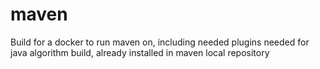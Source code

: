 # maven
Build for a docker to run maven on, including needed plugins needed for java algorithm build, already installed in maven local repository

